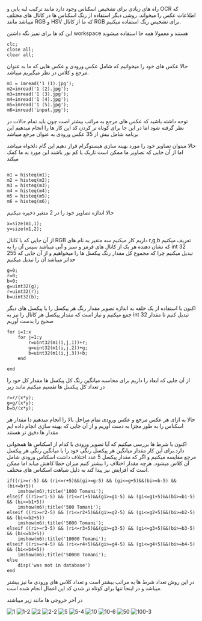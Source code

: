 راه های زیادی برای تشخیص اسکناس وجود دارد مانند ترکیب لبه یابی و OCR که اطلاعات عکس را میخواند. روشی دیگر استفاده از رنگ اسکناس ها در کانال های مختلف میباشد مانند RGB و HSV که ما از کانال RGB برای تشخیص رنگ استفاده میکنیم.

این کد ها برای تمیز نگه داشتن workspace هستند و معمولا همه جا استفاده میشوند
```
clc;
close all;
clear all;
```

حالا عکس های خود را میخوانیم که شامل عکس ورودی و عکس هایی که ما به عنوان مرجع و کلاس در نظر میگیریم میباشد.
```
m1 = imread('1 (1).jpg');
m2=imread('1 (2).jpg');
m3=imread('1 (3).jpg');
m4=imread('1 (4).jpg');
m5=imread('1 (5).jpg');
m6=imread('input.jpg');
```
توجه داشته باشید که عکس های مرجع به مراتب بیشتر اصت چون باید تمام حالات در نظر گرفته شود اما در این جا برای کوتاه تر کردن کد این کار ها را انجام میدهیم این برنامه شامل بیش از 35 عکس ورودی به عنوان مرجع میباشد

حالا میتوان تصاویر خود را مورد بهینه سازی هیستوگرام قرار دهیم این گام دلخواه میباشد اما از آن جایی که تصاویر ما ممکن است تاریک یا کم نور باشند این مورد به ما کمک میکند

```

m1 = histeq(m1);
m2 = histeq(m2);
m3 = histeq(m3);
m4 = histeq(m4);
m5 = histeq(m5);
m6 = histeq(m6);
```

حالا اندازه تصاویر خود را در 2 متغیر ذخیره میکنیم

```
x=size(m1,1);
y=size(m1,2);
```

از آن جایی که با کانال RGB داریم کار میکنیم سه متغیر به نام های r,g,b تعریف میکنیم که نشان دهنده هر یک از کانال های قرمز و سبز و آبی میباشد سپس آن را به int 32 تبدیل میکنیم چرا که مجموع کل مقدار رنگ پیکسل ها را میخواهیم و از آن جایی که 255 حداثر میباشد آن را تبدیل میکنیم

```
g=0;
r=0;
b=0;
g=uint32(g);
r=uint32(r);
b=uint32(b);
```

اکنون با استفاده از یک حلقه به اندازه تصویر مقدار رنگ هر پیکسل را با پیکسل های دیگر جمع میکنیم و نیاز است که مقدار پیکسل هر کانال را نیز به int 32 تبدیل کنیم تا مقدار صحیح را بدست آوریم
```
for i=1:x
    for j=1:y
        r=uint32(m1(i,j,1))+r;
        g=uint32(m1(i,j,2))+g;
        b=uint32(m1(i,j,3))+b;
    end

end
```

از آن جایی که ابعاد را داریم برای محاسبه میانگین رنگ کل پیکسل ها مقدار کل خود را در تعداد کل پیکسل ها تقسیم میکنیم مانند زیر

```
r=r/(x*y);
g=g/(x*y);
b=b/(x*y);
```

حالا به ازای هر عکس مرجع و عکس ورودی تمام مراحل بالا را انجام میدهیم دا مقدار هر اسکناس را به طور مجزا به دست آوریم و از آن جایی که بهینه سازی انجام داده ایم مقدار ها دقیق تر هستند

اکنون با شرط ها بررسی میکنیم که آیا تصویر ورودی با کدام از اسکناس ها همخوانی دارد.برای این کار مقدار میانگین هر پیکسل رنگی خود را با میانگین رنگی هر پیکسل مرجع مقایسه میکنیم و اگر که مقدار پیکسل 5 عدد اختلاف داشت اسکناس ورودی شامل آن کلاس میشود. هرچه مقدار اختلاف را بیشتر کنیم میزان خطا کاهش میابد اما ممکن است که افزایش نیز پیدا کند به دلیل شباهت اسکناس های مختلف.
```
if((ri>=r-5) && (ri<=r+5)&&(gi>=g-5) && (gi<=g+5)&&(bi>=b-5) && (bi<=b+5))
    imshow(m6);title('1000 Tomani');
elseif ((ri>=r1-5) && (ri<=r1+5)&&(gi>=g1-5) && (gi<=g1+5)&&(bi>=b1-5) && (bi<=b1+5))
    imshow(m6);title('500 Tomani');                                  
elseif ((ri>=r2-5) && (ri<=r2+5)&&(gi>=g2-5) && (gi<=g2+5)&&(bi>=b2-5) && (bi<=b2+5))
    imshow(m6);title('5000 Tomani');                                 
elseif ((ri>=r3-5) && (ri<=r3+5)&&(gi>=g3-5) && (gi<=g3+5)&&(bi>=b3-5) && (bi<=b3+5))
    imshow(m6);title('10000 Tomani');                                  
elseif ((ri>=r4-5) && (ri<=r4+5)&&(gi>=g4-5) && (gi<=g4+5)&&(bi>=b4-5) && (bi<=b4+5))
    imshow(m6);title('50000 Tomani'); 
else
    disp('was not in database')
end
```

در این روش تعداد شرط ها به مراتب بیشتر است و تعداد کلاس های ورودی ما نیز بیشتر میباشد و در اینجا تنها برای کوتاه تر شدن کد این اعمال انجام شده است.

در آخر خروجی ها مانند زیر میباشند

![1](https://user-images.githubusercontent.com/94211519/174270349-7755de89-8c12-4ae8-b3ca-41d9ce95fa65.jpg)
![1-2](https://user-images.githubusercontent.com/94211519/174270362-746b8234-2c4e-4119-be0b-c897000cbdbd.jpg)
![2](https://user-images.githubusercontent.com/94211519/174270379-06d3f73b-a036-445f-ab4e-1253948637a7.jpg)
![2-2](https://user-images.githubusercontent.com/94211519/174270382-be27cbe5-3164-4d1f-baf8-dbbf8eaf0a3d.jpg)
![5](https://user-images.githubusercontent.com/94211519/174270393-0f866730-0522-4124-8e9e-fce7fce5a89e.jpg)
![5-4](https://user-images.githubusercontent.com/94211519/174270397-f6b2d147-8129-4275-863a-5f13850ba8f6.jpg)
![10](https://user-images.githubusercontent.com/94211519/174270402-6798b421-4138-47a3-bba7-ed38c303e2f1.jpg)
![10-6](https://user-images.githubusercontent.com/94211519/174270406-25be86be-0c55-4188-a014-5f848521d5c6.jpg)
![50](https://user-images.githubusercontent.com/94211519/174270413-465a08a5-97b3-49e3-a183-3492b7cc755b.jpg)
![100-3](https://user-images.githubusercontent.com/94211519/174270418-9f8ef15c-849e-406d-be23-676f062a19e1.jpg)


